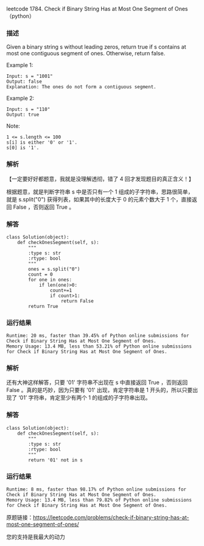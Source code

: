 leetcode  1784. Check if Binary String Has at Most One Segment of Ones（python）

### 描述

Given a binary string s ​​​​​without leading zeros, return true​​​ if s contains at most one contiguous segment of ones. Otherwise, return false.



Example 1:

	Input: s = "1001"
	Output: false
	Explanation: The ones do not form a contiguous segment.

	
Example 2:

	Input: s = "110"
	Output: true






Note:

	1 <= s.length <= 100
	s[i]​​​​ is either '0' or '1'.
	s[0] is '1'.


### 解析


【一定要好好都题意，我就是没理解透彻，错了 4 回才发现题目的真正含义！】

根据题意，就是判断字符串 s 中是否只有一个 1 组成的子字符串，思路很简单，就是 s.split("0") 获得列表，如果其中的长度大于 0 的元素个数大于 1 个，直接返回 False ，否则返回 True 。

### 解答
				
	
	class Solution(object):
	    def checkOnesSegment(self, s):
	        """
	        :type s: str
	        :rtype: bool
	        """
	        ones = s.split("0")
	        count = 0
	        for one in ones:
	            if len(one)>0:
	                count+=1
	                if count>1:
	                    return False
	        return True
            	      
			
### 运行结果


	Runtime: 20 ms, faster than 39.45% of Python online submissions for Check if Binary String Has at Most One Segment of Ones.
	Memory Usage: 13.4 MB, less than 53.21% of Python online submissions for Check if Binary String Has at Most One Segment of Ones.
	
	
	
### 解析


还有大神这样解答，只要 '01'  字符串不出现在 s 中直接返回 True ，否则返回 False 。真的是巧妙，因为只要有 '01' 出现，肯定字符串是 1 开头的，所以只要出现了 ‘01’ 字符串，肯定至少有两个 1 的组成的子字符串出现。

### 解答
				
	class Solution(object):
	    def checkOnesSegment(self, s):
	        """
	        :type s: str
	        :rtype: bool
	        """
	        return '01' not in s
            	      
			
### 运行结果
	
	Runtime: 8 ms, faster than 98.17% of Python online submissions for Check if Binary String Has at Most One Segment of Ones.
	Memory Usage: 13.4 MB, less than 79.82% of Python online submissions for Check if Binary String Has at Most One Segment of Ones.

原题链接：https://leetcode.com/problems/check-if-binary-string-has-at-most-one-segment-of-ones/



您的支持是我最大的动力
